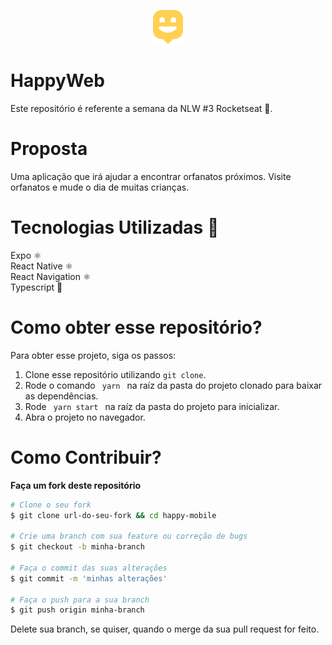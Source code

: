 <p align="center">
  <img src="./src/images/map-marker.png" />
</p>

# HappyWeb
Este repositório é referente a semana da NLW #3 Rocketseat 🚀.

# Proposta
Uma aplicação que irá ajudar a encontrar orfanatos próximos.
Visite orfanatos e mude o dia de muitas crianças.

# Tecnologias Utilizadas 🚀
Expo ⚛️ <br />
React Native ⚛️ <br />
React Navigation ⚛️ <br />
Typescript 🦕

# Como obter esse repositório?
Para obter esse projeto, siga os passos:
1. Clone esse repositório utilizando <code>git clone</code>.
2. Rode o comando <code> yarn </code> na raíz da pasta do projeto clonado para baixar as dependências.
3. Rode <code> yarn start </code> na raíz da pasta do projeto para inicializar.
4. Abra o projeto no navegador.

# Como Contribuir?
**Faça um fork deste repositório**

```bash
# Clone o seu fork
$ git clone url-do-seu-fork && cd happy-mobile

# Crie uma branch com sua feature ou correção de bugs
$ git checkout -b minha-branch

# Faça o commit das suas alterações 
$ git commit -m 'minhas alterações'

# Faça o push para a sua branch
$ git push origin minha-branch
```

Delete sua branch, se quiser, quando o merge da sua pull request for feito. <br />

